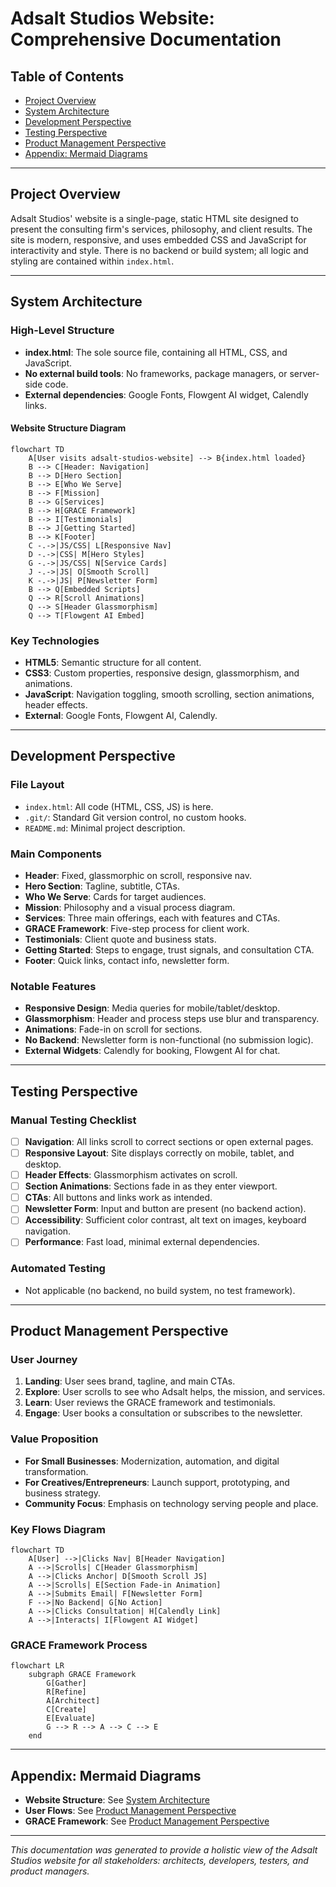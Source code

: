 # Adsalt Studios Website: Comprehensive Documentation

## Table of Contents
- [Project Overview](#project-overview)
- [System Architecture](#system-architecture)
- [Development Perspective](#development-perspective)
- [Testing Perspective](#testing-perspective)
- [Product Management Perspective](#product-management-perspective)
- [Appendix: Mermaid Diagrams](#appendix-mermaid-diagrams)

---

## Project Overview
Adsalt Studios' website is a single-page, static HTML site designed to present the consulting firm's services, philosophy, and client results. The site is modern, responsive, and uses embedded CSS and JavaScript for interactivity and style. There is no backend or build system; all logic and styling are contained within `index.html`.

---

## System Architecture

### High-Level Structure
- **index.html**: The sole source file, containing all HTML, CSS, and JavaScript.
- **No external build tools**: No frameworks, package managers, or server-side code.
- **External dependencies**: Google Fonts, Flowgent AI widget, Calendly links.

#### Website Structure Diagram
```mermaid
flowchart TD
    A[User visits adsalt-studios-website] --> B{index.html loaded}
    B --> C[Header: Navigation]
    B --> D[Hero Section]
    B --> E[Who We Serve]
    B --> F[Mission]
    B --> G[Services]
    B --> H[GRACE Framework]
    B --> I[Testimonials]
    B --> J[Getting Started]
    B --> K[Footer]
    C -.->|JS/CSS| L[Responsive Nav]
    D -.->|CSS| M[Hero Styles]
    G -.->|JS/CSS| N[Service Cards]
    J -.->|JS| O[Smooth Scroll]
    K -.->|JS| P[Newsletter Form]
    B --> Q[Embedded Scripts]
    Q --> R[Scroll Animations]
    Q --> S[Header Glassmorphism]
    Q --> T[Flowgent AI Embed]
```

### Key Technologies
- **HTML5**: Semantic structure for all content.
- **CSS3**: Custom properties, responsive design, glassmorphism, and animations.
- **JavaScript**: Navigation toggling, smooth scrolling, section animations, header effects.
- **External**: Google Fonts, Flowgent AI, Calendly.

---

## Development Perspective

### File Layout
- `index.html`: All code (HTML, CSS, JS) is here.
- `.git/`: Standard Git version control, no custom hooks.
- `README.md`: Minimal project description.

### Main Components
- **Header**: Fixed, glassmorphic on scroll, responsive nav.
- **Hero Section**: Tagline, subtitle, CTAs.
- **Who We Serve**: Cards for target audiences.
- **Mission**: Philosophy and a visual process diagram.
- **Services**: Three main offerings, each with features and CTAs.
- **GRACE Framework**: Five-step process for client work.
- **Testimonials**: Client quote and business stats.
- **Getting Started**: Steps to engage, trust signals, and consultation CTA.
- **Footer**: Quick links, contact info, newsletter form.

### Notable Features
- **Responsive Design**: Media queries for mobile/tablet/desktop.
- **Glassmorphism**: Header and process steps use blur and transparency.
- **Animations**: Fade-in on scroll for sections.
- **No Backend**: Newsletter form is non-functional (no submission logic).
- **External Widgets**: Calendly for booking, Flowgent AI for chat.

---

## Testing Perspective

### Manual Testing Checklist
- [ ] **Navigation**: All links scroll to correct sections or open external pages.
- [ ] **Responsive Layout**: Site displays correctly on mobile, tablet, and desktop.
- [ ] **Header Effects**: Glassmorphism activates on scroll.
- [ ] **Section Animations**: Sections fade in as they enter viewport.
- [ ] **CTAs**: All buttons and links work as intended.
- [ ] **Newsletter Form**: Input and button are present (no backend action).
- [ ] **Accessibility**: Sufficient color contrast, alt text on images, keyboard navigation.
- [ ] **Performance**: Fast load, minimal external dependencies.

### Automated Testing
- Not applicable (no backend, no build system, no test framework).

---

## Product Management Perspective

### User Journey
1. **Landing**: User sees brand, tagline, and main CTAs.
2. **Explore**: User scrolls to see who Adsalt helps, the mission, and services.
3. **Learn**: User reviews the GRACE framework and testimonials.
4. **Engage**: User books a consultation or subscribes to the newsletter.

### Value Proposition
- **For Small Businesses**: Modernization, automation, and digital transformation.
- **For Creatives/Entrepreneurs**: Launch support, prototyping, and business strategy.
- **Community Focus**: Emphasis on technology serving people and place.

### Key Flows Diagram
```mermaid
flowchart TD
    A[User] -->|Clicks Nav| B[Header Navigation]
    A -->|Scrolls| C[Header Glassmorphism]
    A -->|Clicks Anchor| D[Smooth Scroll JS]
    A -->|Scrolls| E[Section Fade-in Animation]
    A -->|Submits Email| F[Newsletter Form]
    F -->|No Backend| G[No Action]
    A -->|Clicks Consultation| H[Calendly Link]
    A -->|Interacts| I[Flowgent AI Widget]
```

### GRACE Framework Process
```mermaid
flowchart LR
    subgraph GRACE Framework
        G[Gather]
        R[Refine]
        A[Architect]
        C[Create]
        E[Evaluate]
        G --> R --> A --> C --> E
    end
```

---

## Appendix: Mermaid Diagrams
- **Website Structure**: See [System Architecture](#system-architecture)
- **User Flows**: See [Product Management Perspective](#product-management-perspective)
- **GRACE Framework**: See [Product Management Perspective](#product-management-perspective)

---

*This documentation was generated to provide a holistic view of the Adsalt Studios website for all stakeholders: architects, developers, testers, and product managers.* 